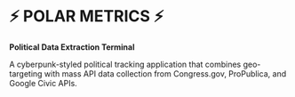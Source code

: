 # ⚡ POLAR METRICS ⚡
**Political Data Extraction Terminal**

A cyberpunk-styled political tracking application that combines geo-targeting with mass API data collection from Congress.gov, ProPublica, and Google Civic APIs.
